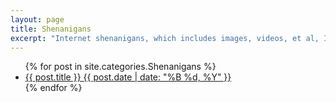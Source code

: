 ```yaml
---
layout: page
title: Shenanigans 
excerpt: "Internet shenanigans, which includes images, videos, et al, I found interesting or fun over the years"
---
```


<ul class="post-list">
{% for post in site.categories.Shenanigans %} 
  <li><article><a href="{{ site.siteurl }}{{ post.url }}">{{ post.title }} <span class="entry-date"><time datetime="{{ post.date | date_to_xmlschema }}">{{ post.date | date: "%B %d, %Y" }}</time></span></a></article></li>
{% endfor %}
</ul>

